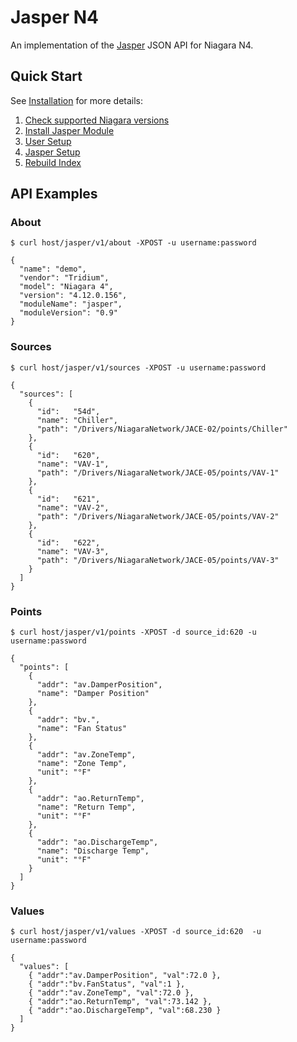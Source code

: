 # Jasper N4

[jasper]: https://github.com/novant-io/jasper

An implementation of the [Jasper][jasper] JSON API for Niagara N4.

## Quick Start

See [Installation](https://github.com/novant-io/jasper-n4/wiki/Installation)
for more details:

  1. [Check supported Niagara versions](https://github.com/novant-io/jasper-n4/wiki/Installation#supported-versions)
  2. [Install Jasper Module](https://github.com/novant-io/jasper-n4/wiki/Installation#install-module)
  3. [User Setup](https://github.com/novant-io/jasper-n4/wiki/Installation#user-setup)
  4. [Jasper Setup](https://github.com/novant-io/jasper-n4/wiki/Installation#jasper-setup)
  5. [Rebuild Index](https://github.com/novant-io/jasper-n4/wiki/Installation#rebuild-index)

## API Examples

### About

    $ curl host/jasper/v1/about -XPOST -u username:password

    {
      "name": "demo",
      "vendor": "Tridium",
      "model": "Niagara 4",
      "version": "4.12.0.156",
      "moduleName": "jasper",
      "moduleVersion": "0.9"
    }

### Sources

    $ curl host/jasper/v1/sources -XPOST -u username:password

    {
      "sources": [
        {
          "id":   "54d",
          "name": "Chiller",
          "path": "/Drivers/NiagaraNetwork/JACE-02/points/Chiller"
        },
        {
          "id":   "620",
          "name": "VAV-1",
          "path": "/Drivers/NiagaraNetwork/JACE-05/points/VAV-1"
        },
        {
          "id":   "621",
          "name": "VAV-2",
          "path": "/Drivers/NiagaraNetwork/JACE-05/points/VAV-2"
        },
        {
          "id":   "622",
          "name": "VAV-3",
          "path": "/Drivers/NiagaraNetwork/JACE-05/points/VAV-3"
        }
      ]
    }

### Points

    $ curl host/jasper/v1/points -XPOST -d source_id:620 -u username:password

    {
      "points": [
        {
          "addr": "av.DamperPosition",
          "name": "Damper Position"
        },
        {
          "addr": "bv.",
          "name": "Fan Status"
        },
        {
          "addr": "av.ZoneTemp",
          "name": "Zone Temp",
          "unit": "°F"
        },
        {
          "addr": "ao.ReturnTemp",
          "name": "Return Temp",
          "unit": "°F"
        },
        {
          "addr": "ao.DischargeTemp",
          "name": "Discharge Temp",
          "unit": "°F"
        }
      ]
    }

### Values

    $ curl host/jasper/v1/values -XPOST -d source_id:620  -u username:password

    {
      "values": [
        { "addr":"av.DamperPosition", "val":72.0 },
        { "addr":"bv.FanStatus", "val":1 },
        { "addr":"av.ZoneTemp", "val":72.0 },
        { "addr":"ao.ReturnTemp", "val":73.142 },
        { "addr":"ao.DischargeTemp", "val":68.230 }
      ]
    }
